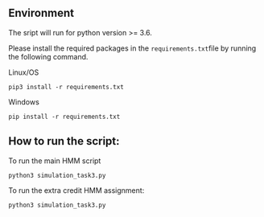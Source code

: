 ## Environment

The sript will run for python version >= 3.6.

Please install the required packages in the `requirements.txt`file by running the following command.

Linux/OS
```
pip3 install -r requirements.txt
```

Windows
```
pip install -r requirements.txt
```

## How to run the script: 

To run the main HMM script

```
python3 simulation_task3.py
```

To run the extra credit HMM assignment:


```
python3 simulation_task3.py
```
